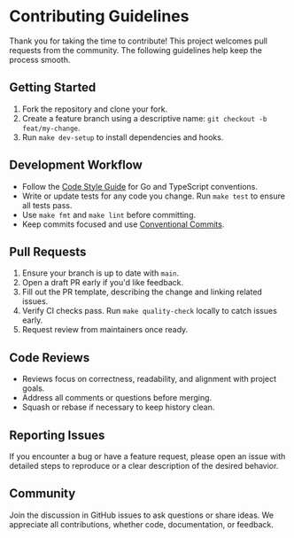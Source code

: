# Contributing Guidelines

Thank you for taking the time to contribute! This project welcomes pull requests from the community. The following guidelines help keep the process smooth.

## Getting Started

1. Fork the repository and clone your fork.
2. Create a feature branch using a descriptive name: `git checkout -b feat/my-change`.
3. Run `make dev-setup` to install dependencies and hooks.

## Development Workflow

- Follow the [Code Style Guide](code-style.md) for Go and TypeScript conventions.
- Write or update tests for any code you change. Run `make test` to ensure all tests pass.
- Use `make fmt` and `make lint` before committing.
- Keep commits focused and use [Conventional Commits](https://www.conventionalcommits.org/).

## Pull Requests

1. Ensure your branch is up to date with `main`.
2. Open a draft PR early if you'd like feedback.
3. Fill out the PR template, describing the change and linking related issues.
4. Verify CI checks pass. Run `make quality-check` locally to catch issues early.
5. Request review from maintainers once ready.

## Code Reviews

- Reviews focus on correctness, readability, and alignment with project goals.
- Address all comments or questions before merging.
- Squash or rebase if necessary to keep history clean.

## Reporting Issues

If you encounter a bug or have a feature request, please open an issue with detailed steps to reproduce or a clear description of the desired behavior.

## Community

Join the discussion in GitHub issues to ask questions or share ideas. We appreciate all contributions, whether code, documentation, or feedback.


